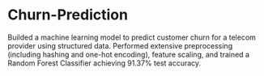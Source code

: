 # Churn-Prediction
Builded a machine learning model to predict customer churn for a telecom provider using structured data. Performed extensive preprocessing (including hashing and one-hot encoding), feature scaling, and trained a Random Forest Classifier achieving 91.37% test accuracy.
